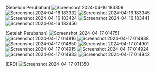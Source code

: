 (Sebelum Perubahan)
![Screenshot 2024-04-16 183309](https://github.com/seno-adji-jovanka/SPP-SMK-AKUNTANSI-UNDIP/assets/167238990/7242e9af-471d-4b7c-8f11-1b8f1faf42c7)
![Screenshot 2024-04-16 183332](https://github.com/seno-adji-jovanka/SPP-SMK-AKUNTANSI-UNDIP/assets/167238990/ce82e2db-2480-40a7-a31d-6538e9a481d0)
![Screenshot 2024-04-16 183345](https://github.com/seno-adji-jovanka/SPP-SMK-AKUNTANSI-UNDIP/assets/167238990/8319cdd5-1200-4aec-9997-991d06f66062)
![Screenshot 2024-04-16 183424](https://github.com/seno-adji-jovanka/SPP-SMK-AKUNTANSI-UNDIP/assets/167238990/10a393e0-1e52-46bb-acc6-31b9a9e0fd53)
![Screenshot 2024-04-16 183441](https://github.com/seno-adji-jovanka/SPP-SMK-AKUNTANSI-UNDIP/assets/167238990/718bf404-9159-43dd-9c85-33e42c1a1a41)
![Screenshot 2024-04-16 183456](https://github.com/seno-adji-jovanka/SPP-SMK-AKUNTANSI-UNDIP/assets/167238990/68e0a972-0cbd-4b57-ad52-6bf0d8a4644e)

(Setelah Perubahan)
![Screenshot 2024-04-17 014751](https://github.com/seno-adji-jovanka/SPP-SMK-AKUNTANSI-UNDIP/assets/167238990/b1d6356c-1908-4dd5-a21d-bde301ca9757)
![Screenshot 2024-04-17 014816](https://github.com/seno-adji-jovanka/SPP-SMK-AKUNTANSI-UNDIP/assets/167238990/0a280917-4e02-4488-9794-b62944cbd9e4)
![Screenshot 2024-04-17 014838](https://github.com/seno-adji-jovanka/SPP-SMK-AKUNTANSI-UNDIP/assets/167238990/03e64822-b448-4951-ad5b-e17f5fc93599)
![Screenshot 2024-04-17 014850](https://github.com/seno-adji-jovanka/SPP-SMK-AKUNTANSI-UNDIP/assets/167238990/304c8893-31b1-4026-857a-1c5f00bc4847)
![Screenshot 2024-04-17 014901](https://github.com/seno-adji-jovanka/SPP-SMK-AKUNTANSI-UNDIP/assets/167238990/c4afa35f-5a41-4c63-9ca9-0d9f2dd78dc0)
![Screenshot 2024-04-17 014915](https://github.com/seno-adji-jovanka/SPP-SMK-AKUNTANSI-UNDIP/assets/167238990/3c30c9d5-a207-4f72-9035-1ecc517b8433)
![Screenshot 2024-04-17 014924](https://github.com/seno-adji-jovanka/SPP-SMK-AKUNTANSI-UNDIP/assets/167238990/5dbe3697-6c92-4720-9332-aca06426687f)
![Screenshot 2024-04-17 014933](https://github.com/seno-adji-jovanka/SPP-SMK-AKUNTANSI-UNDIP/assets/167238990/8d0683ce-54f6-46d6-beec-7aa2b31bee81)
![Screenshot 2024-04-17 014942](https://github.com/seno-adji-jovanka/SPP-SMK-AKUNTANSI-UNDIP/assets/167238990/2ccbf7b2-29b1-4ae2-bf32-a644701bbf3b)

(ERD)
![Screenshot 2024-04-17 011350](https://github.com/seno-adji-jovanka/SPP-SMK-AKUNTANSI-UNDIP/assets/167238990/af5c45ef-6e3d-4a03-aeac-68a9ab0f9134)




